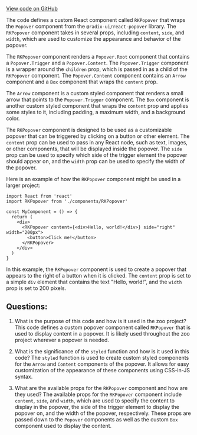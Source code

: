 [View code on GitHub](zoo-labs/zoo/blob/master/ui/src/primitives/Popover.tsx)

The code defines a custom React component called `RKPopover` that wraps the `Popover` component from the `@radix-ui/react-popover` library. The `RKPopover` component takes in several props, including `content`, `side`, and `width`, which are used to customize the appearance and behavior of the popover.

The `RKPopover` component renders a `Popover.Root` component that contains a `Popover.Trigger` and a `Popover.Content`. The `Popover.Trigger` component is a wrapper around the `children` prop, which is passed in as a child of the `RKPopover` component. The `Popover.Content` component contains an `Arrow` component and a `Box` component that wraps the `content` prop.

The `Arrow` component is a custom styled component that renders a small arrow that points to the `Popover.Trigger` component. The `Box` component is another custom styled component that wraps the `content` prop and applies some styles to it, including padding, a maximum width, and a background color.

The `RKPopover` component is designed to be used as a customizable popover that can be triggered by clicking on a button or other element. The `content` prop can be used to pass in any React node, such as text, images, or other components, that will be displayed inside the popover. The `side` prop can be used to specify which side of the trigger element the popover should appear on, and the `width` prop can be used to specify the width of the popover.

Here is an example of how the `RKPopover` component might be used in a larger project:

```
import React from 'react'
import RKPopover from './components/RKPopover'

const MyComponent = () => {
  return (
    <div>
      <RKPopover content={<div>Hello, world!</div>} side="right" width="200px">
        <button>Click me!</button>
      </RKPopover>
    </div>
  )
}
```

In this example, the `RKPopover` component is used to create a popover that appears to the right of a button when it is clicked. The `content` prop is set to a simple `div` element that contains the text "Hello, world!", and the `width` prop is set to 200 pixels.
## Questions: 
 1. What is the purpose of this code and how is it used in the zoo project?
   This code defines a custom popover component called `RKPopover` that is used to display content in a popover. It is likely used throughout the zoo project wherever a popover is needed.

2. What is the significance of the `styled` function and how is it used in this code?
   The `styled` function is used to create custom styled components for the `Arrow` and `Content` components of the popover. It allows for easy customization of the appearance of these components using CSS-in-JS syntax.

3. What are the available props for the `RKPopover` component and how are they used?
   The available props for the `RKPopover` component include `content`, `side`, and `width`, which are used to specify the content to display in the popover, the side of the trigger element to display the popover on, and the width of the popover, respectively. These props are passed down to the `Popover` components as well as the custom `Box` component used to display the content.